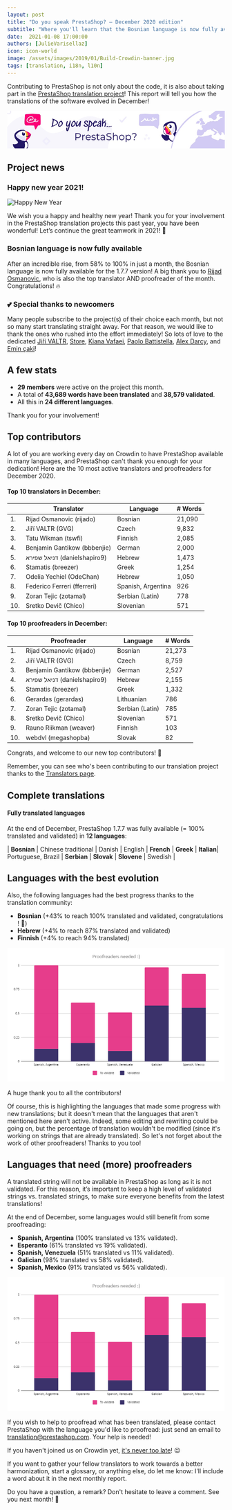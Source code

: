```yaml
---
layout: post
title: "Do you speak PrestaShop? – December 2020 edition"
subtitle: "Where you'll learn that the Bosnian language is now fully available"
date:  2021-01-08 17:00:00
authors: [JulieVarisellaz]
icon: icon-world
image: /assets/images/2019/01/Build-Crowdin-banner.jpg
tags: [translation, i18n, l10n]
---
```


Contributing to PrestaShop is not only about the code, it is also about taking part in the [PrestaShop translation project](https://crowdin.com/project/prestashop-official)! This report will tell you how the translations of the software evolved in December!

![Crowdin Monthly banner](/assets/images/2019/01/Build-Crowdin-banner.jpg)

## Project news

### Happy new year 2021!

![Happy New Year](https://lvpfn.stripocdn.email/content/guids/CABINET_309f2cc69b90f44bbc912e3ddf46c57f/images/47601608718667750.gif)

We wish you a happy and healthy new year! Thank you for your involvement in the PrestaShop translation projects this past year, you have been wonderful! Let’s continue the great teamwork in 2021! :muscle:

### Bosnian language is now fully available

After an incredible rise, from 58% to 100% in just a month, the Bosnian language is now fully available for the 1.7.7 version! A big thank you to [Rijad Osmanovic](https://crowdin.com/profile/rijado), who is also the top translator AND proofreader of the month. Congratulations! :fire:

### :two_hearts: Special thanks to newcomers 
 
Many people subscribe to the project(s) of their choice each month, but not so many start translating straight away. For that reason, we would like to thank the ones who rushed into the effort immediately! So lots of love to the dedicated [Jiří VALTR](https://crowdin.com/profile/gvg), [Store](https://crowdin.com/profile/helabasa), [Kiana Vafaei](https://crowdin.com/profile/k1994v), [Paolo Battistella](https://crowdin.com/profile/paolo.battistella), [Alex Darcy](https://crowdin.com/profile/nachtzehrer), and [Emin çaki](https://crowdin.com/profile/emincaki)!

## A few stats
 
* **29 members** were active on the project this month.
* A total of **43,689 words have been translated** and **38,579 validated**.
* All this in **24 different languages**.
 
Thank you for your involvement!

## Top contributors
 
A lot of you are working every day on Crowdin to have PrestaShop available in many languages, and PrestaShop can't thank you enough for your dedication! Here are the 10 most active translators and proofreaders for December 2020.
 
#### Top 10 translators in December:
 
| |Translator | Language | # Words
|-|---------- | -------- | ----------------
| 1. | Rijad Osmanovic (rijado) | Bosnian | 21,090
| 2. | Jiří VALTR (GVG) | Czech | 9,832
| 3. | Tatu Wikman (tswfi) | Finnish | 2,085
| 4. | Benjamin Gantikow (bbbenjie) | German | 2,000
| 5. | ‫דניאל שפירא‬‎ (danielshapiro9) | Hebrew | 1,473
| 6. | Stamatis (breezer) | Greek | 1,254
| 7. | Odelia Yechiel (OdeChan) | Hebrew | 1,050
| 8. | Federico Ferreri (fferreri) | Spanish, Argentina | 926
| 9. | Zoran Tejic (zotamal) | Serbian (Latin) | 778
| 10. | Sretko Devič (Chico) | Slovenian | 571
 

#### Top 10 proofreaders in December:
 
| | Proofreader | Language | # Words
|-| ---------- | -------- | ----------------
| 1. | Rijad Osmanovic (rijado) | Bosnian | 21,273
| 2. | Jiří VALTR (GVG) | Czech | 8,759
| 3. | Benjamin Gantikow (bbbenjie) | German | 2,527
| 4. | ‫דניאל שפירא‬‎ (danielshapiro9) | Hebrew | 2,155
| 5. | Stamatis (breezer) | Greek | 1,332
| 6. | Gerardas (gerardas) | Lithuanian | 786
| 7. | Zoran Tejic (zotamal) | Serbian (Latin) | 785
| 8. | Sretko Devič (Chico) | Slovenian | 571
| 9. | Rauno Riikman (weaver) | Finnish | 103
| 10. | webdvl (megashopba) | Slovak | 82
 
Congrats, and welcome to our new top contributors! :clap:
 
Remember, you can see who's been contributing to our translation project thanks to the [Translators page](https://translators.prestashop.com/).

 
## Complete translations
 
#### Fully translated languages
 
At the end of December, PrestaShop 1.7.7 was fully available (= 100% translated and validated) in **12 languages**:
 
| **Bosnian** | Chinese traditional | Danish | English | **French** | **Greek** | **Italian**| Portuguese, Brazil | **Serbian** | **Slovak** | **Slovene** | Swedish |

## Languages with the best evolution

Also, the following languages had the best progress thanks to the translation community:
 
* **Bosnian** (+43% to reach 100% translated and validated, congratulations ! :muscle:) 
* **Hebrew** (+4% to reach 87% translated and validated)
* **Finnish** (+4% to reach 94% translated)
 
![Best translation progress for December 2020](/assets/images/2021/01/build-crowdin-proofreading-dec20.png)

A huge thank you to all the contributors!
 
Of course, this is highlighting the languages that made some progress with new translations; but it doesn't mean that the languages that aren't mentioned here aren't active. Indeed, some editing and rewriting could be going on, but the percentage of translation wouldn't be modified (since it's working on strings that are already translated). So let's not forget about the work of other proofreaders! Thanks to you too!
 
 
## Languages that need (more) proofreaders
 
A translated string will not be available in PrestaShop as long as it is not validated. For this reason, it’s important to keep a high level of validated strings vs. translated strings, to make sure everyone benefits from the latest translations!
 
At the end of December, some languages would still benefit from some proofreading:
 
* **Spanish, Argentina** (100% translated vs 13% validated).
* **Esperanto** (61% translated vs 19% validated).
* **Spanish, Venezuela** (51% translated vs 11% validated).
* **Galician** (98% translated vs 58% validated).
* **Spanish, Mexico** (91% translated vs 56% validated).

![Languages that need proofreading](/assets/images/2021/01/build-crowdin-proofreading-dec20.png)
 
If you wish to help to proofread what has been translated, please contact PrestaShop with the language you'd like to proofread: just send an email to translation@prestashop.com. Your help is needed!
 
If you haven't joined us on Crowdin yet, [it's never too late](https://crowdin.com/project/prestashop-official)! :wink:
 
If you want to gather your fellow translators to work towards a better harmonization, start a glossary, or anything else, do let me know: I'll include a word about it in the next monthly report.
 
Do you have a question, a remark? Don't hesitate to leave a comment. See you next month! :raising_hand:
